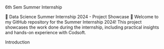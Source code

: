 6th Sem Summer Internship

🌟 Data Science Summer Internship 2024 - Project Showcase 🌟
Welcome to my GitHub repository for the Summer Internship 2024! This project showcases the work done during the internship, including practical insights and hands-on experience with Codsoft.

Introduction

